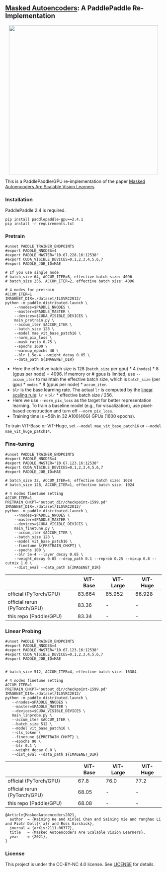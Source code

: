 ## [Masked Autoencoders](https://github.com/facebookresearch/mae): A PaddlePaddle Re-Implementation

<p align="center">
  <img src="https://user-images.githubusercontent.com/11435359/146857310-f258c86c-fde6-48e8-9cee-badd2b21bd2c.png" width="480">
</p>


This is a PaddlePaddle/GPU re-implementation of the paper [Masked Autoencoders Are Scalable Vision Learners](https://arxiv.org/abs/2111.06377)

### Installation
PaddlePaddle 2.4 is required.
```
pip install paddlepaddle-gpu==2.4.1
pip install -r requirements.txt
```

### Pretrain
```
#unset PADDLE_TRAINER_ENDPOINTS
#export PADDLE_NNODES=4
#export PADDLE_MASTER="10.67.228.16:12538"
#export CUDA_VISIBLE_DEVICES=0,1,2,3,4,5,6,7
#export PADDLE_JOB_ID=MAE

# If you use single node
# batch_size 64, ACCUM_ITER=8, effective batch size: 4096
# batch_size 256, ACCUM_ITER=2, effective batch size: 4096

# 4 nodes for pretrain
ACCUM_ITER=1
IMAGENET_DIR=./dataset/ILSVRC2012/
python -m paddle.distributed.launch \
    --nnodes=$PADDLE_NNODES \
    --master=$PADDLE_MASTER \
    --devices=$CUDA_VISIBLE_DEVICES \
    main_pretrain.py \
    --accum_iter $ACCUM_ITER \
    --batch_size 128 \
    --model mae_vit_base_patch16 \
    --norm_pix_loss \
    --mask_ratio 0.75 \
    --epochs 1600 \
    --warmup_epochs 40 \
    --blr 1.5e-4 --weight_decay 0.05 \
    --data_path ${IMAGENET_DIR}

```
- Here the effective batch size is 128 (`batch_size` per gpu) * 4 (`nodes`) * 8 (gpus per node) = 4096. If memory or # gpus is limited, use `--accum_iter` to maintain the effective batch size, which is `batch_size` (per gpu) * `nodes` * 8 (gpus per node) * `accum_iter`.
- `blr` is the base learning rate. The actual `lr` is computed by the [linear scaling rule](https://arxiv.org/abs/1706.02677): `lr` = `blr` * effective batch size / 256.
- Here we use `--norm_pix_loss` as the target for better representation learning. To train a baseline model (e.g., for visualization), use pixel-based construction and turn off `--norm_pix_loss`.
- Training time is ~56h in 32 A100(40G) GPUs (1600 epochs).

To train ViT-Base or ViT-Huge, set `--model mae_vit_base_patch16` or `--model mae_vit_huge_patch14`.


### Fine-tuning

```
#unset PADDLE_TRAINER_ENDPOINTS
#export PADDLE_NNODES=4
#export PADDLE_MASTER="10.67.123.16:12538"
#export CUDA_VISIBLE_DEVICES=0,1,2,3,4,5,6,7
#export PADDLE_JOB_ID=MAE

# batch_size 32, ACCUM_ITER=4, effective batch size: 1024
# batch_size 128, ACCUM_ITER=1, effective batch size: 1024

# 4 nodes finetune setting
ACCUM_ITER=1
PRETRAIN_CHKPT='output_dir/checkpoint-1599.pd'
IMAGENET_DIR=./dataset/ILSVRC2012/
python -m paddle.distributed.launch \
    --nnodes=$PADDLE_NNODES \
    --master=$PADDLE_MASTER \
    --devices=$CUDA_VISIBLE_DEVICES \
    main_finetune.py \
    --accum_iter $ACCUM_ITER \
    --batch_size 128 \
    --model vit_base_patch16 \
    --finetune ${PRETRAIN_CHKPT} \
    --epochs 100 \
    --blr 5e-4 --layer_decay 0.65 \
    --weight_decay 0.05 --drop_path 0.1 --reprob 0.25 --mixup 0.8 --cutmix 1.0 \
    --dist_eval --data_path ${IMAGENET_DIR}
```

|                              | ViT-Base | ViT-Large | ViT-Huge |
| ---------------------------- | -------- | --------- | -------- |
| official (PyTorch/GPU)       | 83.664   | 85.952    | 86.928   |
| official rerun (PyTorch/GPU) | 83.36    | -         | -        |
| this repo (Paddle/GPU)       | 83.34    | -         | -        |

### Linear Probing

```
#unset PADDLE_TRAINER_ENDPOINTS
#export PADDLE_NNODES=4
#export PADDLE_MASTER="10.67.123.16:12538"
#export CUDA_VISIBLE_DEVICES=0,1,2,3,4,5,6,7
#export PADDLE_JOB_ID=MAE


# batch_size 512, ACCUM_ITER=4, effective batch size: 16384

# 4 nodes finetune setting
ACCUM_ITER=1
PRETRAIN_CHKPT='output_dir/checkpoint-1599.pd'
IMAGENET_DIR=./dataset/ILSVRC2012/
python -m paddle.distributed.launch \
   --nnodes=$PADDLE_NNODES \
   --master=$PADDLE_MASTER \
   --devices=$CUDA_VISIBLE_DEVICES \
   main_linprobe.py \
   --accum_iter $ACCUM_ITER \
   --batch_size 512 \
   --model vit_base_patch16 \
   --cls_token \
   --finetune ${PRETRAIN_CHKPT} \
   --epochs 90 \
   --blr 0.1 \
   --weight_decay 0.0 \
   --dist_eval --data_path ${IMAGENET_DIR}
```

|                              | ViT-Base | ViT-Large | ViT-Huge |
| ---------------------------- | -------- | --------- | -------- |
| official (PyTorch/GPU)       | 67.8     | 76.0      | 77.2     |
| official rerun (PyTorch/GPU) | 68.05    | -         | -        |
| this repo (Paddle/GPU)       | 68.08    | -         | -        |

```
@Article{MaskedAutoencoders2021,
  author  = {Kaiming He and Xinlei Chen and Saining Xie and Yanghao Li and Piotr Doll{\'a}r and Ross Girshick},
  journal = {arXiv:2111.06377},
  title   = {Masked Autoencoders Are Scalable Vision Learners},
  year    = {2021},
}
```

### License

This project is under the CC-BY-NC 4.0 license. See [LICENSE](LICENSE) for details.
